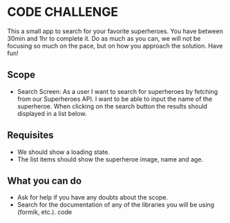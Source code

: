 # CODE CHALLENGE

This a small app to search for your favorite superheroes. You have between 30min and 1hr to complete it. Do as much as you can, we will not be focusing so much on the pace, but on how you approach the solution. Have fun!

## Scope

- Search Screen: As a user I want to search for superheroes by fetching from our Superheroes API. I want to be able to input the name of the superheroe. When clicking on the search button the results should displayed in a list below.

## Requisites

- We should show a loading state.
- The list items should show the superheroe image, name and age.

## What you can do

- Ask for help if you have any doubts about the scope.
- Search for the documentation of any of the libraries you will be using (formik, etc.).
  code
